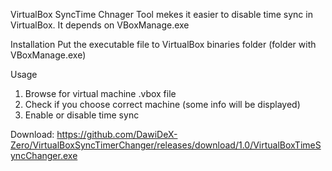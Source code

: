 VirtualBox SyncTime Chnager
Tool mekes it easier to disable time sync in VirtualBox.
It depends on VBoxManage.exe

Installation
Put the executable file to VirtualBox binaries folder (folder with VBoxManage.exe)

Usage
1. Browse for virtual machine .vbox file
2. Check if you choose correct machine (some info will be displayed)
3. Enable or disable time sync

Download: https://github.com/DawiDeX-Zero/VirtualBoxSyncTimerChanger/releases/download/1.0/VirtualBoxTimeSyncChanger.exe
